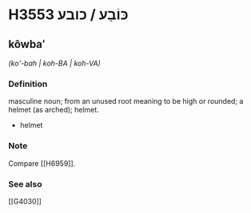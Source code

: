 # H3553 כּוֹבַע / כובע

## kôwbaʻ

_(ko'-bah | koh-BA | koh-VA)_

### Definition

masculine noun; from an unused root meaning to be high or rounded; a helmet (as arched); helmet.

- helmet


### Note

Compare [[H6959]].

### See also

[[G4030]]

